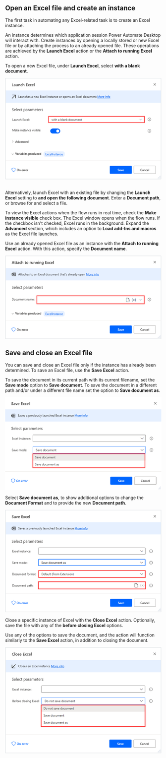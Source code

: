## Open an Excel file and create an instance

The first task in automating any Excel-related task is to create an Excel instance. 

An instance determines which application session Power Automate Desktop will interact with. Create instances by opening a locally stored or new Excel file or by attaching the process to an already opened file. These operations are achieved by the **Launch Excel** action or the **Attach to running Excel** action.

To open a new Excel file, under **Launch Excel**, select **with a blank document**.
 

![launch excel action properties](..\media\launch-excel-action-properties.png)
 

Alternatively, launch Excel with an existing file by changing the **Launch Excel** setting to **and open the following document**. Enter a **Document path**, or browse for and select a file.

<!--
![launch excel action properties continued](..\media\launch-excel-action-properties-continued.png)
-->

To view the Excel actions when the flow runs in real time, check the **Make instance visible** check box. The Excel window opens when the flow runs. If the checkbox isn't checked, Excel runs in the background. Expand the **Advanced** section, which includes an option to **Load add-Ins and macros** as the Excel file launches.
 

<!--
![launch excel properties advanced section](..\media\launch-excel-properties-advanced-section.png)
-->

Use an already opened Excel file as an instance with the **Attach to running Excel** action. With this action, specify the **Document name**.
 

![attach to running excel action properties](..\media\attach-to-running-excel-action-properties.png)


## Save and close an Excel file

You can save and close an Excel file only if the instance has already been determined. To save an Excel file,  use the **Save Excel** action. 

To save the document in its current path with its current filename, set the **Save mode** option to **Save document**. To save the document in a different path and/or under a different file name set the option to **Save document as**.
 

![save excel action properties](..\media\save-excel-action-properties.png)


Select **Save document as**, to show additional options to change the **Document Format** and to provide the new **Document path**.
  

![save excel action properties continued](..\media\save-excel-action-properties-continued.png)


Close a specific instance of Excel with the **Close Excel** action. Optionally, save the file with any of the **before closing Excel** options.

Use any of the options to save the document, and the action will function similarly to the **Save Excel** action, in addition to closing the document.
  

![close excel action properties](..\media\close-excel-action-properties.png)
